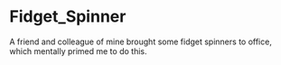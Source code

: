# Fidget_Spinner
A friend and colleague of mine brought some fidget spinners to office, which mentally primed me to do this.
